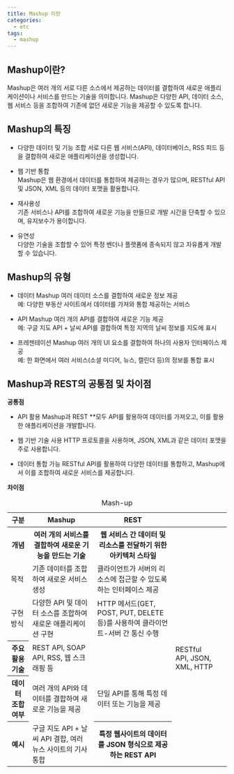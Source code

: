```yaml
---
title: Mashup 이란  
categories:
  - etc 
tags:
  - mashup
---
```


## Mashup이란?
Mashup은 여러 개의 서로 다른 소스에서 제공하는 데이터를 결합하여 새로운 애플리케이션이나 서비스를 만드는 기술을 의미합니다. Mashup은 다양한 API, 데이터 소스, 웹 서비스 등을 조합하여 기존에 없던 새로운 기능을 제공할 수 있도록 합니다.

## Mashup의 특징
- 다양한 데이터 및 기능 조합
서로 다른 웹 서비스(API), 데이터베이스, RSS 피드 등을 결합하여 새로운 애플리케이션을 생성합니다.

- 웹 기반 통합  
Mashup은 웹 환경에서 데이터를 통합하여 제공하는 경우가 많으며, RESTful API 및 JSON, XML 등의 데이터 포맷을 활용합니다.

- 재사용성  
기존 서비스나 API를 조합하여 새로운 기능을 만들므로 개발 시간을 단축할 수 있으며, 유지보수가 용이합니다.

- 유연성  
다양한 기술을 조합할 수 있어 특정 벤더나 플랫폼에 종속되지 않고 자유롭게 개발할 수 있습니다.

## Mashup의 유형
- 데이터 Mashup
여러 데이터 소스를 결합하여 새로운 정보 제공  
예: 다양한 부동산 사이트에서 데이터를 가져와 통합 제공하는 서비스  

- API Mashup
여러 개의 API를 결합하여 새로운 기능 제공  
예: 구글 지도 API + 날씨 API를 결합하여 특정 지역의 날씨 정보를 지도에 표시  

- 프레젠테이션 Mashup
여러 개의 UI 요소를 결합하여 하나의 사용자 인터페이스 제공  
예: 한 화면에서 여러 서비스(소셜 미디어, 뉴스, 캘린더 등)의 정보를 통합 표시  

## Mashup과 REST의 공통점 및 차이점
**공통점**
- API 활용
Mashup과 REST **모두 API를 활용하여 데이터를 가져오고, 이를 활용한 애플리케이션을 개발합니다.

- 웹 기반 기술 사용
HTTP 프로토콜을 사용하며, JSON, XML과 같은 데이터 포맷을 주로 사용합니다.

- 데이터 통합 가능
RESTful API를 활용하여 다양한 데이터를 통합하고, Mashup에서 이를 조합하여 새로운 서비스를 제공합니다.

**차이점**

<table>
<thead>
  <caption>
   Mash-up
  </caption>
<tr>
   <th scope="col"> 구분 </th>
   <th scope="col"> Mashup </th>
   <th> REST </th>
</tr>
</thead>
<tbody>
<tr>
    <th scoe="row"> 개념 </th>
    <th>여러 개의 서비스를 결합하여 새로운 기능을 만드는 기술 </th>
    <th>웹 서비스 간 데이터 및 리소스를 전달하기 위한 아키텍처 스타일 </th>
</tr>
<tr>
    <td> 목적</td>
    <td>기존 데이터를 조합하여 새로운 서비스 생성</td>
    <td>클라이언트가 서버의 리소스에 접근할 수 있도록 하는 인터페이스 제공</td>
</tr>
<tr>
    <td>구현 방식</td>
    <td>다양한 API 및 데이터 소스를 조합하여 새로운 애플리케이션 구현</td>
    <td>HTTP 메서드(GET, POST, PUT, DELETE 등)를 사용하여 클라이언트-서버 간 통신 수행</td>
</tr>
<tr>
    <th scope="row"> 주요 활용 기술</th>
    <td>REST API, SOAP API, RSS, 웹 스크래핑 등<td>
    <td>RESTful API, JSON, XML, HTTP<td>
<tr>
<tr>
    <th scope="row">데이터 조합 여부</th>
    <td> 여러 개의 API와 데이터를 결합하여 새로운 기능을 제공</td>
    <td> 단일 API를 통해 특정 데이터 또는 기능을 제공</td>
</tr>
<tr>
    <th scope="row">예시</th>
    <td>구글 지도 API + 날씨 API 결합, 여러 뉴스 사이트의 기사 통합 </td>
    <th>특정 웹사이트의 데이터를 JSON 형식으로 제공하는 REST API </td>
</tr>
</tbody>
